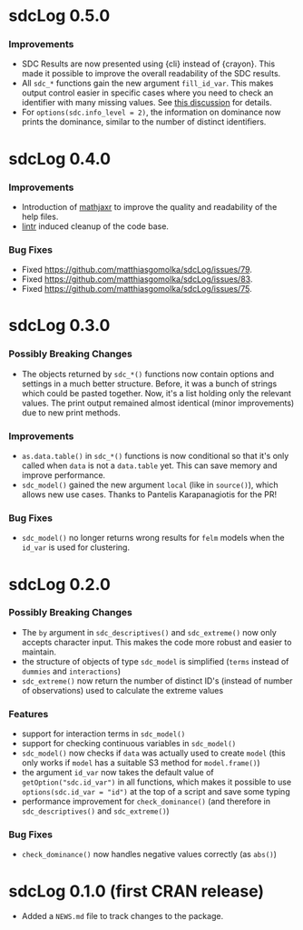 # sdcLog 0.5.0

### Improvements

* SDC Results are now presented using {cli} instead of {crayon}. This made it 
  possible to improve the overall readability of the SDC results.
* All `sdc_*` functions gain the new argument `fill_id_var`. This makes output
  control easier in specific cases where you need to check an identifier with 
  many missing values. See 
  [this discussion](https://github.com/matthiasgomolka/sdcLog/issues/69) for
  details.
* For `options(sdc.info_level = 2)`, the information on dominance now prints the 
  dominance, similar to the number of distinct identifiers.
  
# sdcLog 0.4.0

### Improvements

* Introduction of [mathjaxr](https://CRAN.R-project.org/package=mathjaxr) to
  improve the quality and readability of the help files.
* [lintr](https://CRAN.R-project.org/package=lintr) induced cleanup of the 
  code base.

### Bug Fixes

* Fixed https://github.com/matthiasgomolka/sdcLog/issues/79.
* Fixed https://github.com/matthiasgomolka/sdcLog/issues/83.
* Fixed https://github.com/matthiasgomolka/sdcLog/issues/75.

# sdcLog 0.3.0

### Possibly Breaking Changes

* The objects returned by `sdc_*()` functions now contain options and settings
  in a much better structure. Before, it was a bunch of strings which could be
  pasted together. Now, it's a list holding only the relevant values. The print
  output remained almost identical (minor improvements) due to new print 
  methods.

### Improvements
* `as.data.table()` in `sdc_*()` functions is now conditional so that it's only
  called when `data` is not a `data.table` yet. This can save memory and improve
  performance.
* `sdc_model()` gained the new argument `local` (like in `source()`), which
  allows new use cases. Thanks to Pantelis Karapanagiotis for the PR!
  
### Bug Fixes
* `sdc_model()` no longer returns wrong results for `felm` models when the
  `id_var` is used for clustering.

# sdcLog 0.2.0

### Possibly Breaking Changes

* The `by` argument in `sdc_descriptives()` and `sdc_extreme()` now only accepts
  character input. This makes the code more robust and easier to maintain.
* the structure of objects of type `sdc_model` is simplified (`terms` instead of
  `dummies` and `interactions`)
* `sdc_extreme()` now return the number of distinct ID's (instead of number of
  observations) used to calculate the extreme values

### Features

* support for interaction terms in `sdc_model()`
* support for checking continuous variables in `sdc_model()`
* `sdc_model()` now checks if `data` was actually used to create `model` (this
  only works if `model` has a suitable S3 method for `model.frame()`)
* the argument `id_var` now takes the default value of `getOption("sdc.id_var")`
  in all functions, which makes it possible to use `options(sdc.id_var = "id")` 
  at the top of a script and save some typing
* performance improvement for `check_dominance()` (and therefore in
  `sdc_descriptives()` and `sdc_extreme()`)

### Bug Fixes

* `check_dominance()` now handles negative values correctly (as `abs()`)


# sdcLog 0.1.0 (first CRAN release)

* Added a `NEWS.md` file to track changes to the package.
